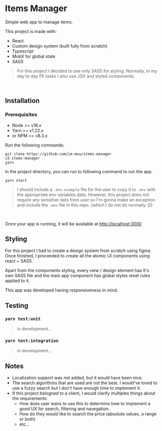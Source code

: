 # Items Manager

Simple web app to manage items.

This project is made with:

-   React
-   Custom design system (built fully from scratch)
-   Typescript
-   MobX for global state
-   SASS

> For this project I decided to use only SASS for styling. Normally, in my day to day FE tasks I also use JSX and styled components.

<br />

## Installation

### Prerequisites

-   Node >= v16.x
-   Yarn >= v1.22.x
-   or NPM >= v8.3.x

Run the following commands:

```
git clone https://github.com/im-mou/items-manager
cd items-manager
yarn
```

In the project directory, you can run to following command to run the app.

```
yarn start
```

> I should include a `.env.example` file for the user to copy it to `.env` with the appropriate env variables data. However, this project does not require any sensitive data from user so I'm gonna make an exception and include the `.env` file in this repo. (which I do not do normally :D)

<br />

Once your app is running, it will be available at [http://localhost:3000](http://localhost:3000)

## Styling

For this project I had to create a design system from scratch using figma. Once finished, I proceeded to create all the atomic UI components using react + SASS.

Apart from the components styling, every view / design element has it's own SASS file and the main app component has global styles reset rules applied to it.

This app was developed having responsiveness in mind.

## Testing

### `yarn test:unit`

> in development...

### `yarn test:integration`

> in development...

## Notes

-   Localization support was not added, but it would have been nice.
-   The search algorithms that are used are not the best. I would've loved to use a fuzzy search but I don't have enough time to implement it.
-   If this project belogned to a client, I would clarify multiples things about the requirements:
    -   How does user wans to use this to determine how to implement a good UX for search, filtering and navegation.
    -   How do they would like to search the price (absolute values, a range or both)
    -   etc...
